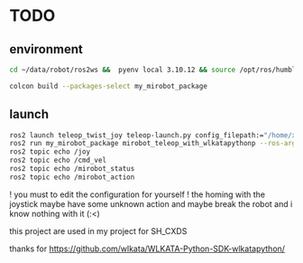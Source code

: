 # TODO

## environment

```bash
cd ~/data/robot/ros2ws &&  pyenv local 3.10.12 && source /opt/ros/humble/setup.bash && source ./install/setup.bash
```

```bash
colcon build --packages-select my_mirobot_package
```

## launch

```bash
ros2 launch teleop_twist_joy teleop-launch.py config_filepath:="/home/xuanran/data/robot/ros2ws/xbox.config.yaml"
ros2 run my_mirobot_package mirobot_teleop_with_wlkatapythonp --ros-args -p mirobot_tools:=2 -p serial_port:=/dev/ttyUSB1 -p instructions_file:=instructions.txt
ros2 topic echo /joy
ros2 topic echo /cmd_vel
ros2 topic echo /mirobot_status
ros2 topic echo /mirobot_action
```

! you must to edit the configuration for yourself
! the homing with the joystick maybe have some unknown action and maybe break the robot and i  know nothing with it (:<)

this project are used in my project for SH_CXDS

thanks for https://github.com/wlkata/WLKATA-Python-SDK-wlkatapython/
